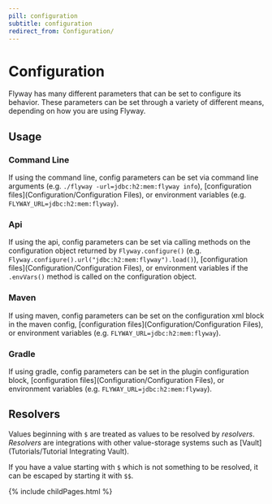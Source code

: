 ```yaml
---
pill: configuration
subtitle: configuration
redirect_from: Configuration/
---
```


# Configuration

Flyway has many different parameters that can be set to configure its behavior. These parameters can be set through a variety of different means, depending on how you are using Flyway.

## Usage

### Command Line
If using the command line, config parameters can be set via command line arguments (e.g. `./flyway -url=jdbc:h2:mem:flyway info`), [configuration files](Configuration/Configuration Files), or environment variables (e.g. `FLYWAY_URL=jdbc:h2:mem:flyway`).

### Api
If using the api, config parameters can be set via calling methods on the configuration object returned by `Flyway.configure()` (e.g. `Flyway.configure().url("jdbc:h2:mem:flyway").load()`), [configuration files](Configuration/Configuration Files), or environment variables if the `.envVars()` method is called on the configuration object.

### Maven
If using maven, config parameters can be set on the configuration xml block in the maven config, [configuration files](Configuration/Configuration Files), or environment variables (e.g. `FLYWAY_URL=jdbc:h2:mem:flyway`).

### Gradle
If using gradle, config parameters can be set in the plugin configuration block, [configuration files](Configuration/Configuration Files), or environment variables (e.g. `FLYWAY_URL=jdbc:h2:mem:flyway`).

## Resolvers

Values beginning with `$` are treated as values to be resolved by *resolvers*. *Resolvers* are integrations with other value-storage systems such as [Vault](Tutorials/Tutorial Integrating Vault).

If you have a value starting with `$` which is not something to be resolved, it can be escaped by starting it with `$$`.

<div id="children">
{% include childPages.html %}
</div>